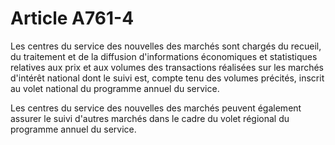 # Article A761-4

<p> 					Les centres du service des nouvelles des marchés sont chargés du recueil, du traitement et de la diffusion d'informations économiques et statistiques relatives aux prix et aux volumes des transactions réalisées sur les marchés d'intérêt national dont le suivi est, compte tenu des volumes précités, inscrit au volet national du programme annuel du service.</p><p>Les centres du service des nouvelles des marchés peuvent également assurer le suivi d'autres marchés dans le cadre du volet régional du programme annuel du service.<br/></p>